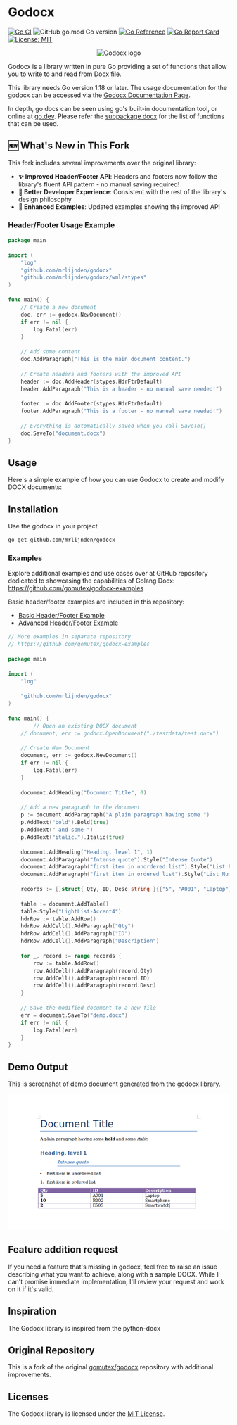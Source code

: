 # Godocx

[![Go CI](https://github.com/gomutex/godocx/actions/workflows/go.yml/badge.svg)](https://github.com/gomutex/godocx/actions/workflows/go.yml) ![GitHub go.mod Go version](https://img.shields.io/github/go-mod/go-version/gomutex/godocx) [![Go Reference](https://pkg.go.dev/badge/github.com/mrlijnden/godocx.svg)](https://pkg.go.dev/github.com/mrlijnden/godocx)
 [![Go Report Card](https://goreportcard.com/badge/github.com/mrlijnden/godocx)](https://goreportcard.com/report/github.com/mrlijnden/godocx) [![License: MIT](https://img.shields.io/badge/License-MIT-blue.svg)](https://opensource.org/licenses/MIT)


<p align="center"><img width="650" src="./godocx.png" alt="Godocx logo"></p>


Godocx is a library written in pure Go providing a set of functions that allow you to write to and read from Docx file. 

This library needs Go version 1.18 or later. The usage documentation for the godocx can be accessed via the [Godocx Documentation Page](https://gomutex.github.io/godocx). 

In depth, go docs can be seen using go's built-in documentation tool, or online at [go.dev](https://pkg.go.dev/github.com/mrlijnden/godocx). Please refer the [subpackage docx](https://pkg.go.dev/github.com/mrlijnden/godocx/docx) for the list of functions that can be used.

## 🆕 What's New in This Fork

This fork includes several improvements over the original library:

- **✨ Improved Header/Footer API**: Headers and footers now follow the library's fluent API pattern - no manual saving required!
- **🚀 Better Developer Experience**: Consistent with the rest of the library's design philosophy
- **🔧 Enhanced Examples**: Updated examples showing the improved API

### Header/Footer Usage Example

```go
package main

import (
    "log"
    "github.com/mrlijnden/godocx"
    "github.com/mrlijnden/godocx/wml/stypes"
)

func main() {
    // Create a new document
    doc, err := godocx.NewDocument()
    if err != nil {
        log.Fatal(err)
    }

    // Add some content
    doc.AddParagraph("This is the main document content.")

    // Create headers and footers with the improved API
    header := doc.AddHeader(stypes.HdrFtrDefault)
    header.AddParagraph("This is a header - no manual save needed!")

    footer := doc.AddFooter(stypes.HdrFtrDefault)
    footer.AddParagraph("This is a footer - no manual save needed!")

    // Everything is automatically saved when you call SaveTo()
    doc.SaveTo("document.docx")
}
```

## Usage
Here's a simple example of how you can use Godocx to create and modify DOCX documents:

## Installation
Use the godocx in your project
```bash
go get github.com/mrlijnden/godocx
```


### Examples
Explore additional examples and use cases over at GitHub repository dedicated to showcasing the capabilities of Golang Docx:
https://github.com/gomutex/godocx-examples

Basic header/footer examples are included in this repository:
- [Basic Header/Footer Example](./examples/basic/header_footer_example.go)
- [Advanced Header/Footer Example](./examples/advanced/advanced_header_footer_example.go)


```go
// More examples in separate repository
// https://github.com/gomutex/godocx-examples

package main

import (
	"log"

	"github.com/mrlijnden/godocx"
)

func main() {
		// Open an existing DOCX document
	// document, err := godocx.OpenDocument("./testdata/test.docx")

	// Create New Document
	document, err := godocx.NewDocument()
	if err != nil {
		log.Fatal(err)
	}

	document.AddHeading("Document Title", 0)

	// Add a new paragraph to the document
	p := document.AddParagraph("A plain paragraph having some ")
	p.AddText("bold").Bold(true)
	p.AddText(" and some ")
	p.AddText("italic.").Italic(true)

	document.AddHeading("Heading, level 1", 1)
	document.AddParagraph("Intense quote").Style("Intense Quote")
	document.AddParagraph("first item in unordered list").Style("List Bullet")
	document.AddParagraph("first item in ordered list").Style("List Number")

	records := []struct{ Qty, ID, Desc string }{{"5", "A001", "Laptop"}, {"10", "B202", "Smartphone"}, {"2", "E505", "Smartwatch"}}

	table := document.AddTable()
	table.Style("LightList-Accent4")
	hdrRow := table.AddRow()
	hdrRow.AddCell().AddParagraph("Qty")
	hdrRow.AddCell().AddParagraph("ID")
	hdrRow.AddCell().AddParagraph("Description")

	for _, record := range records {
		row := table.AddRow()
		row.AddCell().AddParagraph(record.Qty)
		row.AddCell().AddParagraph(record.ID)
		row.AddCell().AddParagraph(record.Desc)
	}

	// Save the modified document to a new file
	err = document.SaveTo("demo.docx")
	if err != nil {
		log.Fatal(err)
	}
}
```

## Demo Output

This is screenshot of demo document generated from the godocx library. 

![Screenshot of the demo output](https://github.com/gomutex/godocx-examples/raw/main/demo.png)


## Feature addition request

If you need a feature that's missing in godocx, feel free to raise an issue describing what you want to achieve, along with a sample DOCX. While I can't promise immediate implementation, I'll review your request and work on it if it's valid.


## Inspiration
The Godocx library is inspired from the python-docx

## Original Repository
This is a fork of the original [gomutex/godocx](https://github.com/gomutex/godocx) repository with additional improvements.

## Licenses

The Godocx library is licensed under the [MIT License](https://opensource.org/licenses/MIT).
